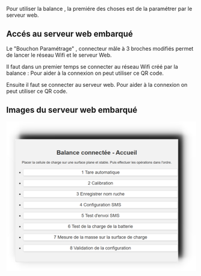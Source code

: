 Pour utiliser la balance , la premiére des choses est de la paramétrer par le serveur web.
## Accés au serveur web embarqué

Le "Bouchon Paramétrage" , connecteur mâle à 3 broches modifiés permet de lancer le réseau Wifi et le serveur Web. 

Il faut dans un premier temps se connecter au réseau Wifi créé par la balance :
Pour aider à la connexion on peut utiliser ce QR code.


Ensuite il faut se connecter au serveur web.
Pour aider à la connexion on peut utiliser ce QR code.


## Images du serveur web embarqué


![Accueil](https://github.com/herve-tourrel/balance_connecte1/blob/main/Images/0_accueil.png)






